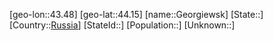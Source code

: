 ﻿---
location: [44.15,43.48]
type: City
tags:
- geo/City


SpocWebEntityId: 30417
isDeleted: false
confidential: public

---
[geo-lon::43.48]
[geo-lat::44.15]
[name::Georgiewsk]
[State::]
[Country::[Russia](geo/Continent/Europe/Russia.md)]
[StateId::]
[Population::]
[Unknown::]

